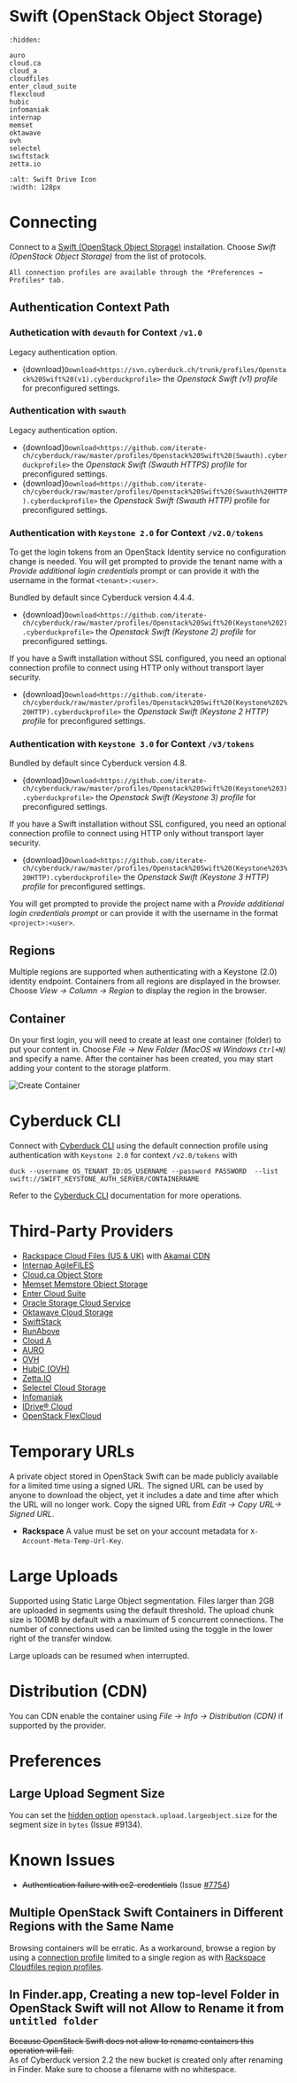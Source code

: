 Swift (OpenStack Object Storage)
===

```{toctree}
:hidden:

auro
cloud.ca
cloud_a
cloudfiles
enter_cloud_suite
flexcloud
hubic
infomaniak
internap
memset
oktawave
ovh
selectel
swiftstack
zetta.io
```

```{image} _images/swift.png
:alt: Swift Drive Icon
:width: 128px
```

# Connecting

Connect to a [Swift (OpenStack Object Storage)](https://docs.openstack.org/swift/latest/) installation. Choose *Swift (OpenStack Object Storage)* from the list of protocols.

```{Note}
All connection profiles are available through the *Preferences → Profiles* tab.
```

## Authentication Context Path

### Authetication with `devauth` for Context `/v1.0`

Legacy authentication option.

- {download}`Download<https://svn.cyberduck.ch/trunk/profiles/Openstack%20Swift%20(v1).cyberduckprofile>` the *Openstack Swift (v1) profile* for preconfigured settings.

### Authentication with `swauth`

Legacy authentication option.

- {download}`Download<https://github.com/iterate-ch/cyberduck/raw/master/profiles/Openstack%20Swift%20(Swauth).cyberduckprofile>` the *Openstack Swift (Swauth HTTPS) profile* for preconfigured settings.
- {download}`Download<https://github.com/iterate-ch/cyberduck/raw/master/profiles/Openstack%20Swift%20(Swauth%20HTTP).cyberduckprofile>` the *Openstack Swift (Swauth HTTP)* profile for preconfigured settings.

### Authentication with `Keystone 2.0` for Context `/v2.0/tokens`

To get the login tokens from an OpenStack Identity service no configuration change is needed. You will get prompted to provide the tenant name with a *Provide additional login credentials* prompt or can provide it with the username in the format `<tenant>:<user>`.

Bundled by default since Cyberduck version 4.4.4.

- {download}`Download<https://github.com/iterate-ch/cyberduck/raw/master/profiles/Openstack%20Swift%20(Keystone%202).cyberduckprofile>` the *Openstack Swift (Keystone 2) profile* for preconfigured settings.

If you have a Swift installation without SSL configured, you need an optional connection profile to connect using HTTP only without transport layer security.

- {download}`Download<https://github.com/iterate-ch/cyberduck/raw/master/profiles/Openstack%20Swift%20(Keystone%202%20HTTP).cyberduckprofile>` the *Openstack Swift (Keystone 2 HTTP) profile* for preconfigured settings.

### Authentication with `Keystone 3.0` for Context `/v3/tokens`

Bundled by default since Cyberduck version 4.8.

- {download}`Download<https://github.com/iterate-ch/cyberduck/raw/master/profiles/Openstack%20Swift%20(Keystone%203).cyberduckprofile>` the *Openstack Swift (Keystone 3) profile* for preconfigured settings.

If you have a Swift installation without SSL configured, you need an optional connection profile to connect using HTTP only without transport layer security.

- {download}`Download<https://github.com/iterate-ch/cyberduck/raw/master/profiles/Openstack%20Swift%20(Keystone%203%20HTTP).cyberduckprofile>` the *Openstack Swift (Keystone 3 HTTP) profile* for preconfigured settings.

You will get prompted to provide the project name with a *Provide additional login credentials prompt* or can provide it with the username in the format `<project>:<user>`.

## Regions

Multiple regions are supported when authenticating with a Keystone (2.0) identity endpoint. Containers from all regions are displayed in the browser. Choose *View → Column → Region* to display the region in the browser.

## Container

On your first login, you will need to create at least one container (folder) to put your content in. Choose *File → New Folder (MacOS `⌘N` Windows `Ctrl+N`)* and specify a name. After the container has been created, you may start adding your content to the storage platform.

![Create Container](_images/Create_Container.png)

# Cyberduck CLI

Connect with [Cyberduck CLI](https://duck.sh/) using the default connection profile using authentication with `Keystone 2.0` for context `/v2.0/tokens` with

	duck --username OS_TENANT_ID:OS_USERNAME --password PASSWORD  --list swift://SWIFT_KEYSTONE_AUTH_SERVER/CONTAINERNAME

Refer to the [Cyberduck CLI](../../cli/index.md) documentation for more operations.

# Third-Party Providers

- [Rackspace Cloud Files (US & UK)](cloudfiles.md) with [Akamai CDN](../../cdn/akamai.md)
- [Internap AgileFILES](internap.md)
- [Cloud.ca Object Store](cloud.ca.md)
- [Memset Memstore Object Storage](memset.md)
- [Enter Cloud Suite](enter_cloud_suite.md)
- [Oracle Storage Cloud Service](../s3/oracle_cloud.md#oci-object-storage-classic)
- [Oktawave Cloud Storage](oktawave.md)
- [SwiftStack](swiftstack.md)
- [RunAbove](https://runabove.readthedocs.io/en/latest/en/-posts/2014-04-22-how-to-use-cyberduck-with-openstack-swift/)
- [Cloud A](cloud_a.md)
- [AURO](auro.md)
- [OVH](ovh.md)
- [HubiC (OVH)](hubic.md)
- [Zetta.IO](zetta.io.md)
- [Selectel Cloud Storage](selectel.md)
- [Infomaniak](infomaniak.md)
- [IDrive® Cloud](../s3/idrive_cloud.md#openstack-swift)
- [OpenStack FlexCloud](flexcloud.md)

# Temporary URLs

A private object stored in OpenStack Swift can be made publicly available for a limited time using a signed URL. The signed URL can be used by anyone to download the object, yet it includes a date and time after which the URL will no longer work. Copy the signed URL from *Edit → Copy URL→ Signed URL*.

- **Rackspace** A value must be set on your account metadata for `X-Account-Meta-Temp-Url-Key`.

# Large Uploads

Supported using Static Large Object segmentation. Files larger than 2GB are uploaded in segments using the default threshold. The upload chunk size is 100MB by default with a maximum of 5 concurrent connections. The number of connections used can be limited using the toggle in the lower right of the transfer window.

Large uploads can be resumed when interrupted.

# Distribution (CDN)

You can CDN enable the container using *File → Info → Distribution (CDN)* if supported by the provider.

# Preferences

## Large Upload Segment Size

You can set the [hidden option](../../cyberduck/preferences.md#hidden-configuration-options) `openstack.upload.largeobject.size` for the segment size in `bytes` (Issue #9134).

# Known Issues

- <del>Authentication failure with ec2-credentials</del> (Issue [#7754](https://trac.cyberduck.io/ticket/7754))

## Multiple OpenStack Swift Containers in Different Regions with the Same Name

Browsing containers will be erratic. As a workaround, browse a region by using a [connection profile](../profiles.md) limited to a single region as with [Rackspace Cloudfiles region profiles](cloudfiles.md#profile-for-a-single-region).

## In Finder.app, Creating a new top-level Folder in OpenStack Swift will not Allow to Rename it from `untitled folder`

<del>Because OpenStack Swift does not allow to rename containers this operation will fail.</del></br>As of Cyberduck version 2.2 the new bucket is created only after renaming in Finder. Make sure to choose a filename with no whitespace.